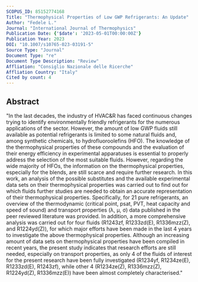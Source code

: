 ```yaml
---
SCOPUS_ID: 85152774168
Title: "Thermophysical Properties of Low GWP Refrigerants: An Update"
Author: "Fedele L."
Journal: "International Journal of Thermophysics"
Publication Date: {'$date': '2023-05-01T00:00:00Z'}
Publication Year: 2023
DOI: "10.1007/s10765-023-03191-5"
Source Type: "Journal"
Document Type: "re"
Document Type Description: "Review"
Affliation: "Consiglio Nazionale delle Ricerche"
Affliation Country: "Italy"
Cited by count: 4
---
```


## Abstract
"In the last decades, the industry of HVAC&R has faced continuous changes trying to identify environmentally friendly refrigerants for the numerous applications of the sector. However, the amount of low GWP fluids still available as potential refrigerants is limited to some natural fluids and, among synthetic chemicals, to hydrofluoroolefins (HFO). The knowledge of the thermophysical properties of these compounds and the evaluation of their energy efficiency in experimental apparatuses is essential to properly address the selection of the most suitable fluids. However, regarding the wide majority of HFOs, the information on the thermophysical properties, especially for the blends, are still scarce and require further research. In this work, an analysis of the possible substitutes and the available experimental data sets on their thermophysical properties was carried out to find out for which fluids further studies are needed to obtain an accurate representation of their thermophysical properties. Specifically, for 21 pure refrigerants, an overview of the thermodynamic (critical point, psat, PVT, heat capacity and speed of sound) and transport properties (λ, μ, σ) data published in the peer reviewed literature was provided. In addition, a more comprehensive analysis was carried out for four fluids (R1243zf, R1233zd(E), R1336mzz(Z), and R1224yd(Z)), for which major efforts have been made in the last 4 years to investigate the above thermophysical properties. Although an increasing amount of data sets on thermophysical properties have been compiled in recent years, the present study indicates that research efforts are still needed, especially on transport properties, as only 4 of the fluids of interest for the present research have been fully investigated (R1234yf, R1234ze(E), R1233zd(E), R1243zf), while other 4 (R1234ze(Z), R1336mzz(Z), R1224yd(Z), R1336mzz(E)) have been almost completely characterised."
